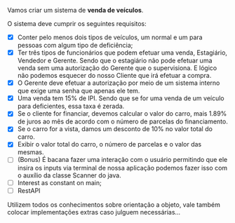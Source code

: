 Vamos criar um sistema de **venda de veículos**.

O sistema deve cumprir os seguintes requisitos:

- [X] Conter pelo menos dois tipos de veículos, um normal e um para pessoas com algum tipo de deficiência;
- [X] Ter três tipos de funcionários que podem efetuar uma venda, Estagiário, Vendedor e Gerente. Sendo que o estagiário não pode efetuar uma venda sem uma autorização do Gerente que o supervisiona. E lógico não podemos esquecer do nosso Cliente que irá efetuar a compra.
- [X] O Gerente deve efetuar a autorização por meio de um sistema interno que exige uma senha que apenas ele tem.
- [X] Uma venda tem 15% de IPI. Sendo que se for uma venda de um veículo para deficientes, essa taxa é zerada.
- [X] Se o cliente for financiar, devemos calcular o valor do carro, mais 1.89% de juros ao mês de acordo com o número de parcelas do financiamento.
- [X] Se o carro for a vista, damos um desconto de 10% no valor total do carro.
- [X] Exibir o valor total do carro, o número de parcelas e o valor das mesmas.
- [ ] (Bonus) É bacana fazer uma interação com o usuário permitindo que ele insira os inputs via terminal de nossa aplicação podemos fazer isso com o auxílio da classe Scanner do java.
- [ ] Interest as constant on main;
- [ ] RestAPI

Utilizem todos os conhecimentos sobre orientação a objeto, vale também colocar implementações extras caso julguem necessárias…
